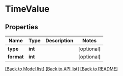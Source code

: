 # TimeValue

## Properties
Name | Type | Description | Notes
------------ | ------------- | ------------- | -------------
**type** | **int** |  | [optional] 
**format** | **int** |  | [optional] 

[[Back to Model list]](../README.md#documentation-for-models) [[Back to API list]](../README.md#documentation-for-api-endpoints) [[Back to README]](../README.md)



